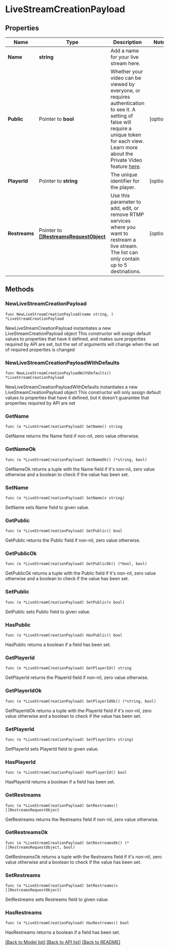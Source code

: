 # LiveStreamCreationPayload

## Properties

Name | Type | Description | Notes
------------ | ------------- | ------------- | -------------
**Name** | **string** | Add a name for your live stream here. | 
**Public** | Pointer to **bool** | Whether your video can be viewed by everyone, or requires authentication to see it. A setting of false will require a unique token for each view. Learn more about the Private Video feature [here](https://docs.api.video/docs/private-videos). | [optional] 
**PlayerId** | Pointer to **string** | The unique identifier for the player. | [optional] 
**Restreams** | Pointer to [**[]RestreamsRequestObject**](RestreamsRequestObject.md) | Use this parameter to add, edit, or remove RTMP services where you want to restream a live stream. The list can only contain up to 5 destinations. | [optional] 

## Methods

### NewLiveStreamCreationPayload

`func NewLiveStreamCreationPayload(name string, ) *LiveStreamCreationPayload`

NewLiveStreamCreationPayload instantiates a new LiveStreamCreationPayload object
This constructor will assign default values to properties that have it defined,
and makes sure properties required by API are set, but the set of arguments
will change when the set of required properties is changed

### NewLiveStreamCreationPayloadWithDefaults

`func NewLiveStreamCreationPayloadWithDefaults() *LiveStreamCreationPayload`

NewLiveStreamCreationPayloadWithDefaults instantiates a new LiveStreamCreationPayload object
This constructor will only assign default values to properties that have it defined,
but it doesn't guarantee that properties required by API are set

### GetName

`func (o *LiveStreamCreationPayload) GetName() string`

GetName returns the Name field if non-nil, zero value otherwise.

### GetNameOk

`func (o *LiveStreamCreationPayload) GetNameOk() (*string, bool)`

GetNameOk returns a tuple with the Name field if it's non-nil, zero value otherwise
and a boolean to check if the value has been set.

### SetName

`func (o *LiveStreamCreationPayload) SetName(v string)`

SetName sets Name field to given value.


### GetPublic

`func (o *LiveStreamCreationPayload) GetPublic() bool`

GetPublic returns the Public field if non-nil, zero value otherwise.

### GetPublicOk

`func (o *LiveStreamCreationPayload) GetPublicOk() (*bool, bool)`

GetPublicOk returns a tuple with the Public field if it's non-nil, zero value otherwise
and a boolean to check if the value has been set.

### SetPublic

`func (o *LiveStreamCreationPayload) SetPublic(v bool)`

SetPublic sets Public field to given value.

### HasPublic

`func (o *LiveStreamCreationPayload) HasPublic() bool`

HasPublic returns a boolean if a field has been set.

### GetPlayerId

`func (o *LiveStreamCreationPayload) GetPlayerId() string`

GetPlayerId returns the PlayerId field if non-nil, zero value otherwise.

### GetPlayerIdOk

`func (o *LiveStreamCreationPayload) GetPlayerIdOk() (*string, bool)`

GetPlayerIdOk returns a tuple with the PlayerId field if it's non-nil, zero value otherwise
and a boolean to check if the value has been set.

### SetPlayerId

`func (o *LiveStreamCreationPayload) SetPlayerId(v string)`

SetPlayerId sets PlayerId field to given value.

### HasPlayerId

`func (o *LiveStreamCreationPayload) HasPlayerId() bool`

HasPlayerId returns a boolean if a field has been set.

### GetRestreams

`func (o *LiveStreamCreationPayload) GetRestreams() []RestreamsRequestObject`

GetRestreams returns the Restreams field if non-nil, zero value otherwise.

### GetRestreamsOk

`func (o *LiveStreamCreationPayload) GetRestreamsOk() (*[]RestreamsRequestObject, bool)`

GetRestreamsOk returns a tuple with the Restreams field if it's non-nil, zero value otherwise
and a boolean to check if the value has been set.

### SetRestreams

`func (o *LiveStreamCreationPayload) SetRestreams(v []RestreamsRequestObject)`

SetRestreams sets Restreams field to given value.

### HasRestreams

`func (o *LiveStreamCreationPayload) HasRestreams() bool`

HasRestreams returns a boolean if a field has been set.


[[Back to Model list]](../README.md#documentation-for-models) [[Back to API list]](../README.md#documentation-for-api-endpoints) [[Back to README]](../README.md)


